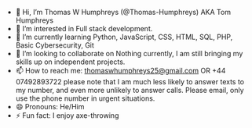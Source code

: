 - 👋 Hi, I’m Thomas W Humphreys (@Thomas-Humphreys) AKA Tom Humphreys
- 👀 I’m interested in Full stack development.
- 🌱 I’m currently learning Python, JavaScript, CSS, HTML, SQL, PHP, Basic Cybersecurity, Git 
- 💞️ I’m looking to collaborate on Nothing currently, I am still bringing my skills up on independent projects.
- 📫 How to reach me: thomaswhumphreys25@gmail.com OR +44 07492893722 please note that I am much less likely to answer texts to my number, and even more unlikely to answer calls. Please email, only use the phone number in urgent situations.
- 😄 Pronouns: He/Him
- ⚡ Fun fact: I enjoy axe-throwing
<!---
Thomas-Humphreys/Thomas-Humphreys is a ✨ special ✨ repository because its `README.md` (this file) appears on your GitHub profile.
You can click the Preview link to take a look at your changes.
--->
